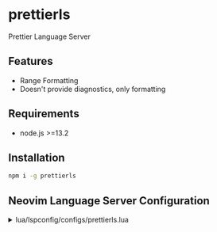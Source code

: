 # prettierls

Prettier Language Server

## Features

- Range Formatting
- Doesn't provide diagnostics, only formatting

## Requirements

- node.js >=13.2

## Installation

```sh
npm i -g prettierls
```

## Neovim Language Server Configuration

<details>
<summary>lua/lspconfig/configs/prettierls.lua</summary>

```lua
local root_file = {
  '.prettierrc',
  '.prettierrc.json',
  '.prettierrc.yml',
  '.prettierrc.yaml',
  '.prettierrc.json5',
  '.prettierrc.js',
  'prettier.config.js',
  '.prettierrc.mjs',
  'prettier.config.mjs',
  '.prettierrc.cjs',
  'prettier.config.cjs',
  '.prettierrc.toml',
}

return {
  default_config = {
    cmd = { 'pretterls' },
    filetypes = {
      'javascript',
      'javascriptreact',
      'typescript',
      'typescriptreact',
      'vue',
      'css',
      'scss',
      'less',
      'html',
      'json',
      'jsonc',
      'yaml',
      'markdown',
      'markdown.mdx',
      'graphql',
      'handlebars',
    },
    root_dir = function(fname)
      local util = require('lspconfig.util')

      root_file = util.insert_package_json(root_file, 'prettier', fname)
      return util.root_pattern(unpack(root_file))(fname)
    end,
  },
}
```

</details>
